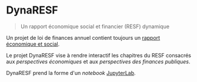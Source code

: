 # DynaRESF

> Un rapport économique social et financier (RESF) dynamique

Un projet de loi de finances annuel contient toujours un [rapport économique et social](https://www.performance-publique.budget.gouv.fr/sites/performance_publique/files/farandole/ressources/2018/pap/pdf/RESF18.pdf).

Le projet DynaRESF vise à rendre interactif les chapitres du RESF consacrés aux _perspectives économiques_ et aux _perspectives des finances publiques_.

DynaRESF prend la forme d'un _notebook_ [JupyterLab](http://jupyterlab.readthedocs.io/).
